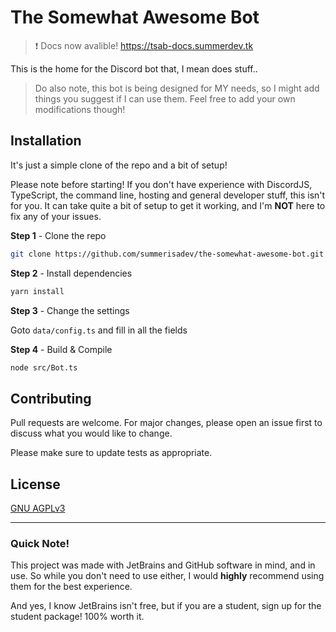 # The Somewhat Awesome Bot

> :exclamation: Docs now avalible! https://tsab-docs.summerdev.tk

This is the home for the Discord bot that, I mean does stuff..

> Do also note, this bot is being designed for MY needs, so I might add things you suggest if I can use them. Feel free to add your own modifications though!

## Installation

It's just a simple clone of the repo and a bit of setup!

Please note before starting! If you don't have experience with DiscordJS, TypeScript, the command line, hosting and general developer stuff, this isn't for you. It can take quite a bit of setup to get it working, and I'm **NOT** here to fix any of your issues.

**Step 1** - Clone the repo
```bash
git clone https://github.com/summerisadev/the-somewhat-awesome-bot.git
```


**Step 2** - Install dependencies
```bash
yarn install
```


**Step 3** - Change the settings

Goto ```data/config.ts``` and fill in all the fields


**Step 4** - Build & Compile
```bash
node src/Bot.ts
```

## Contributing
Pull requests are welcome. For major changes, please open an issue first to discuss what you would like to change.

Please make sure to update tests as appropriate.

## License
[GNU AGPLv3](https://choosealicense.com/licenses/agpl-3.0/)

---

### Quick Note!
This project was made with JetBrains and GitHub software in mind, and in use. So while you don't need to use either, I would **highly** recommend using them for the best experience. 

And yes, I know JetBrains isn't free, but if you are a student, sign up for the student package! 100% worth it.